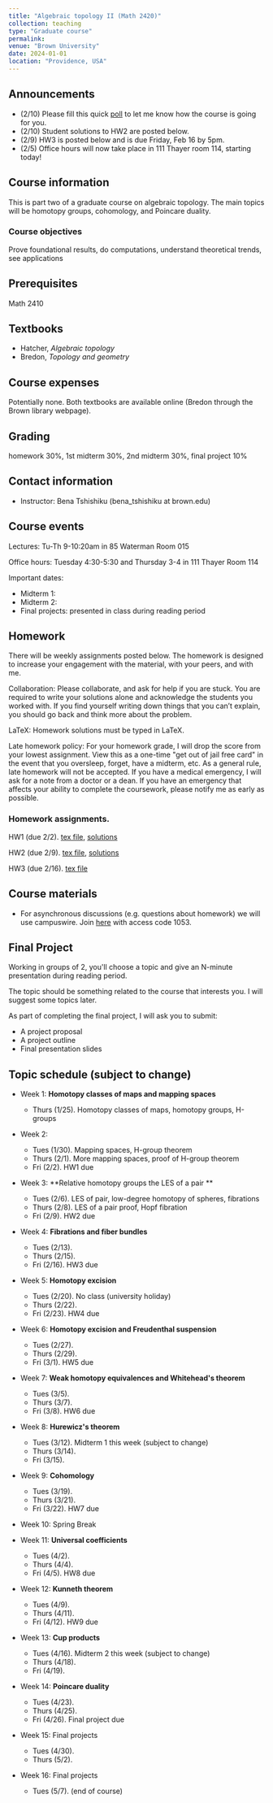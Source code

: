 ```yaml
---
title: "Algebraic topology II (Math 2420)"
collection: teaching
type: "Graduate course"
permalink:
venue: "Brown University"
date: 2024-01-01
location: "Providence, USA"
---
```


## Announcements

* (2/10) Please fill this quick [poll](https://forms.gle/g4wadCyof52gdcrL9) to let me know how the course is going for you. 
* (2/10) Student solutions to HW2 are posted below. 
* (2/9) HW3 is posted below and is due Friday, Feb 16 by 5pm. 
* (2/5) Office hours will now take place in 111 Thayer room 114, starting today!


## Course information
This is part two of a graduate course on algebraic topology. The main topics will be homotopy groups, cohomology, and Poincare duality. 

### Course objectives

Prove foundational results, do computations, understand theoretical trends, see applications 

## Prerequisites

Math 2410

## Textbooks
* Hatcher, _Algebraic topology_
* Bredon, _Topology and geometry_


## Course expenses
Potentially none. Both textbooks are available online (Bredon through the Brown library webpage).

## Grading
homework 30%, 1st midterm 30%, 2nd midterm 30%, final project 10%

## Contact information 

* Instructor: Bena Tshishiku (bena_tshishiku at brown.edu)

## Course events 

Lectures: Tu-Th 9-10:20am in 85 Waterman Room 015

Office hours: Tuesday 4:30-5:30 and Thursday 3-4 in 111 Thayer Room 114

Important dates: 
* Midterm 1: 
* Midterm 2: 
* Final projects: presented in class during reading period

## Homework 

There will be weekly assignments posted below. The homework is designed to increase your engagement with the material, with your peers, and with me.

Collaboration: Please collaborate, and ask for help if you are stuck. You are required to write your solutions alone and acknowledge the students you worked with. If you find yourself writing down things that you can’t explain, you should go back and think more about the problem. 

LaTeX: Homework solutions must be typed in LaTeX. 

Late homework policy: For your homework grade, I will drop the score from your lowest assignment. View this as a one-time "get out of jail free card" in the event that you oversleep, forget, have a midterm, etc. As a general rule, late homework will not be accepted. If you have a medical emergency, I will ask for a note from a doctor or a dean. If you have an emergency that affects your ability to complete the coursework, please notify me as early as possible. 

### Homework assignments. 

HW1 (due 2/2). [tex file](https://bena-tshishiku.github.io/files/courses/2024-spring/242-hw1.tex), [solutions](https://bena-tshishiku.github.io/files/courses/2024-spring/242-hw1-solutions.pdf)


HW2 (due 2/9). [tex file](https://bena-tshishiku.github.io/files/courses/2024-spring/242-hw2.tex), [solutions](https://bena-tshishiku.github.io/files/courses/2024-spring/hw2-student-solutions.pdf)

HW3 (due 2/16). [tex file](https://bena-tshishiku.github.io/files/courses/2024-spring/242-hw3.tex) 


## Course materials

* For asynchronous discussions (e.g. questions about homework) we will use campuswire. Join [here](https://campuswire.com/p/G95A9847A) with access code 1053. 


## Final Project
Working in groups of 2, you'll choose a topic and give an N-minute presentation during reading period. 

The topic should be something related to the course that interests you. I will suggest some topics later. 

As part of completing the final project, I will ask you to submit: 
* A project proposal 
* A project outline 
* Final presentation slides 


## Topic schedule (subject to change)


* Week 1: **Homotopy classes of maps and mapping spaces**
  * Thurs (1/25). Homotopy classes of maps, homotopy groups, H-groups

* Week 2: 
  * Tues (1/30). Mapping spaces, H-group theorem
  * Thurs (2/1). More mapping spaces, proof of H-group theorem
  * Fri (2/2). HW1 due

* Week 3: **Relative homotopy groups the LES of a pair **
  * Tues (2/6). LES of pair, low-degree homotopy of spheres, fibrations
  * Thurs (2/8). LES of a pair proof, Hopf fibration 
  * Fri (2/9). HW2 due

* Week 4: **Fibrations and fiber bundles**
  * Tues (2/13). 
  * Thurs (2/15). 
  * Fri (2/16). HW3 due

* Week 5: **Homotopy excision**
  * Tues (2/20). No class (university holiday)
  * Thurs (2/22). 
  * Fri (2/23). HW4 due

* Week 6: **Homotopy excision and Freudenthal suspension**
  * Tues (2/27). 
  * Thurs (2/29). 
  * Fri (3/1). HW5 due

* Week 7: **Weak homotopy equivalences and Whitehead's theorem**
  * Tues (3/5). 
  * Thurs (3/7). 
  * Fri (3/8). HW6 due

* Week 8: **Hurewicz's theorem**
  * Tues (3/12). Midterm 1 this week (subject to change)
  * Thurs (3/14). 
  * Fri (3/15). 

* Week 9: **Cohomology**
  * Tues (3/19). 
  * Thurs (3/21). 
  * Fri (3/22). HW7 due

* Week 10: Spring Break

* Week 11: **Universal coefficients**
  * Tues (4/2). 
  * Thurs (4/4). 
  * Fri (4/5). HW8 due

* Week 12: **Kunneth theorem**
  * Tues (4/9). 
  * Thurs (4/11). 
  * Fri (4/12). HW9 due

* Week 13: **Cup products**
  * Tues (4/16). Midterm 2 this week (subject to change)  
  * Thurs (4/18). 
  * Fri (4/19). 

* Week 14: **Poincare duality**
  * Tues (4/23). 
  * Thurs (4/25). 
  * Fri (4/26). Final project due

* Week 15: Final projects
  * Tues (4/30). 
  * Thurs (5/2). 

* Week 16: Final projects
  * Tues (5/7). (end of course)

